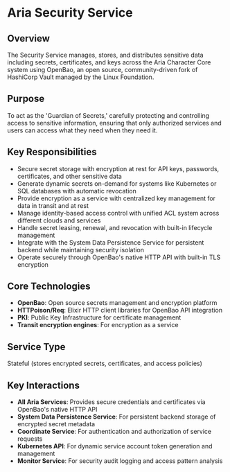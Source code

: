 # Aria Security Service

## Overview

The Security Service manages, stores, and distributes sensitive data including secrets, certificates, and keys across the Aria Character Core system using OpenBao, an open source, community-driven fork of HashiCorp Vault managed by the Linux Foundation.

## Purpose

To act as the 'Guardian of Secrets,' carefully protecting and controlling access to sensitive information, ensuring that only authorized services and users can access what they need when they need it.

## Key Responsibilities

- Secure secret storage with encryption at rest for API keys, passwords, certificates, and other sensitive data
- Generate dynamic secrets on-demand for systems like Kubernetes or SQL databases with automatic revocation
- Provide encryption as a service with centralized key management for data in transit and at rest
- Manage identity-based access control with unified ACL system across different clouds and services
- Handle secret leasing, renewal, and revocation with built-in lifecycle management
- Integrate with the System Data Persistence Service for persistent backend while maintaining security isolation
- Operate securely through OpenBao's native HTTP API with built-in TLS encryption

## Core Technologies

- **OpenBao**: Open source secrets management and encryption platform
- **HTTPoison/Req**: Elixir HTTP client libraries for OpenBao API integration
- **PKI**: Public Key Infrastructure for certificate management
- **Transit encryption engines**: For encryption as a service

## Service Type

Stateful (stores encrypted secrets, certificates, and access policies)

## Key Interactions

- **All Aria Services**: Provides secure credentials and certificates via OpenBao's native HTTP API
- **System Data Persistence Service**: For persistent backend storage of encrypted secret metadata
- **Coordinate Service**: For authentication and authorization of service requests
- **Kubernetes API**: For dynamic service account token generation and management
- **Monitor Service**: For security audit logging and access pattern analysis